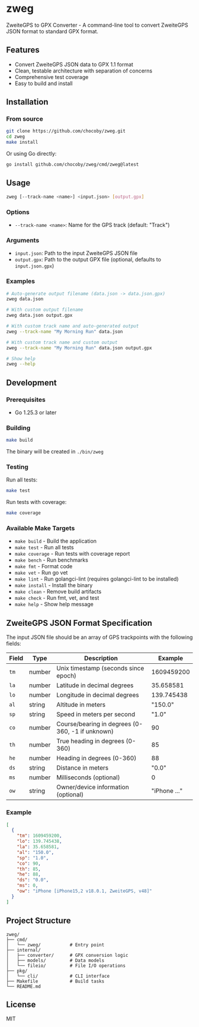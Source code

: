 # zweg

ZweiteGPS to GPX Converter - A command-line tool to convert ZweiteGPS JSON format to standard GPX format.

## Features

- Convert ZweiteGPS JSON data to GPX 1.1 format
- Clean, testable architecture with separation of concerns
- Comprehensive test coverage
- Easy to build and install

## Installation

### From source

```bash
git clone https://github.com/chocoby/zweg.git
cd zweg
make install
```

Or using Go directly:

```bash
go install github.com/chocoby/zweg/cmd/zweg@latest
```

## Usage

```bash
zweg [--track-name <name>] <input.json> [output.gpx]
```

### Options

- `--track-name <name>`: Name for the GPS track (default: "Track")

### Arguments

- `input.json`: Path to the input ZweiteGPS JSON file
- `output.gpx`: Path to the output GPX file (optional, defaults to `input.json.gpx`)

### Examples

```bash
# Auto-generate output filename (data.json -> data.json.gpx)
zweg data.json

# With custom output filename
zweg data.json output.gpx

# With custom track name and auto-generated output
zweg --track-name "My Morning Run" data.json

# With custom track name and custom output
zweg --track-name "My Morning Run" data.json output.gpx

# Show help
zweg --help
```

## Development

### Prerequisites

- Go 1.25.3 or later

### Building

```bash
make build
```

The binary will be created in `./bin/zweg`

### Testing

Run all tests:

```bash
make test
```

Run tests with coverage:

```bash
make coverage
```

### Available Make Targets

- `make build` - Build the application
- `make test` - Run all tests
- `make coverage` - Run tests with coverage report
- `make bench` - Run benchmarks
- `make fmt` - Format code
- `make vet` - Run go vet
- `make lint` - Run golangci-lint (requires golangci-lint to be installed)
- `make install` - Install the binary
- `make clean` - Remove build artifacts
- `make check` - Run fmt, vet, and test
- `make help` - Show help message

## ZweiteGPS JSON Format Specification

The input JSON file should be an array of GPS trackpoints with the following fields:

| Field | Type   | Description                                      | Example      |
|-------|--------|--------------------------------------------------|--------------|
| `tm`  | number | Unix timestamp (seconds since epoch)             | 1609459200   |
| `la`  | number | Latitude in decimal degrees                      | 35.658581    |
| `lo`  | number | Longitude in decimal degrees                     | 139.745438   |
| `al`  | string | Altitude in meters                               | "150.0"      |
| `sp`  | string | Speed in meters per second                       | "1.0"        |
| `co`  | number | Course/bearing in degrees (0-360, -1 if unknown) | 90           |
| `th`  | number | True heading in degrees (0-360)                  | 85           |
| `he`  | number | Heading in degrees (0-360)                       | 88           |
| `ds`  | string | Distance in meters                               | "0.0"        |
| `ms`  | number | Milliseconds (optional)                          | 0            |
| `ow`  | string | Owner/device information (optional)              | "iPhone ..." |

### Example

```json
[
  {
    "tm": 1609459200,
    "lo": 139.745438,
    "la": 35.658581,
    "al": "150.0",
    "sp": "1.0",
    "co": 90,
    "th": 85,
    "he": 88,
    "ds": "0.0",
    "ms": 0,
    "ow": "iPhone [iPhone15,2 v18.0.1, ZweiteGPS, v48]"
  }
]
```

## Project Structure

```
zweg/
├── cmd/
│   └── zweg/           # Entry point
├── internal/
│   ├── converter/      # GPX conversion logic
│   ├── models/         # Data models
│   └── fileio/         # File I/O operations
├── pkg/
│   └── cli/            # CLI interface
├── Makefile            # Build tasks
└── README.md
```

## License

MIT
